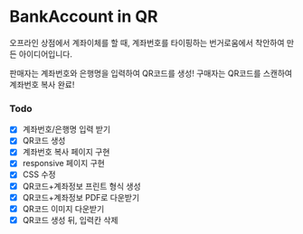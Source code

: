 # BankAccount in QR
오프라인 상점에서 계좌이체를 할 때, 계좌번호를 타이핑하는 번거로움에서 착안하여 만든 아이디어입니다. 

판매자는 계좌번호와 은행명을 입력하여 QR코드를 생성!
구매자는 QR코드를 스캔하여 계좌번호 복사 완료!

### Todo
- [x] 계좌번호/은행명 입력 받기
- [x] QR코드 생성
- [x] 계좌번호 복사 페이지 구현
- [x] responsive 페이지 구현
- [x] CSS 수정
- [x] QR코드+계좌정보 프린트 형식 생성
- [x] QR코드+계좌정보 PDF로 다운받기
- [x] QR코드 이미지 다운받기
- [x] QR코드 생성 뒤, 입력칸 삭제